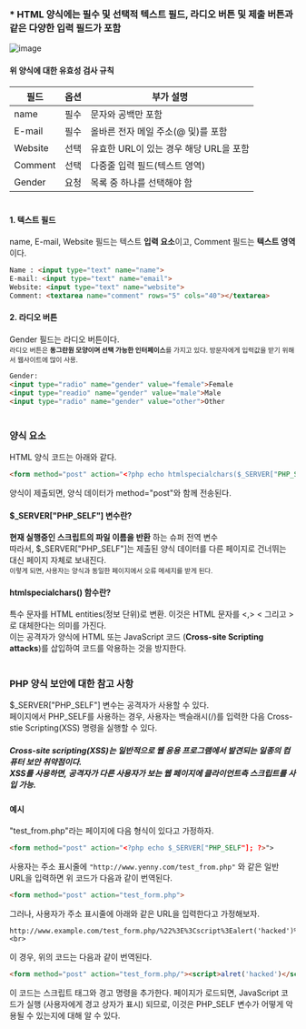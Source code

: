 ### * HTML 양식에는 필수 및 선택적 텍스트 필드, 라디오 버튼 및 제출 버튼과 같은 다양한 입력 필드가 포함 <br>
![image](https://user-images.githubusercontent.com/117110034/199274783-7c78fa7a-2d65-4e7a-878d-8b6b48a4ae6a.png) <br>

#### 위 양식에 대한 유효성 검사 규칙

|**필드**|옵션|부가 설명|
|------|---|---|
|name|필수|문자와 공백만 포함|
|E-mail|필수|올바른 전자 메일 주소(@ 및)를 포함|
|Website|선택|유효한 URL이 있는 경우 해당 URL을 포함|
|Comment|선택|다중줄 입력 필드(텍스트 영역)|
|Gender|요청|목록 중 하나를 선택해야 함|

#

#### 1. 텍스트 필드
name, E-mail, Website 필드는 텍스트 **입력 요소**이고, Comment 필드는 **텍스트 영역**이다.
```html
Name : <input type="text" name="name">
E-mail: <input type="text" name="email">
Website: <input type="text" name="website">
Comment: <textarea name="comment" rows="5" cols="40"></textarea>
```

#### 2. 라디오 버튼
Gender 필드는 라디오 버튼이다. <br> <sub>라디오 버튼은 **동그란원 모양이며 선택 가능한 인터페이스**를 가지고 있다. 방문자에게 입력값을 받기 위해서 웹사이트에 많이 사용.</sub>
```html
Gender:
<input type="radio" name="gender" value="female">Female
<input type="readio" name="gender" value="male">Male
<input type="radio" name="gender" value="other">Other
```

#

### 양식 요소
HTML 양식 코드는 아래와 같다.

```html
<form method="post" action="<?php echo htmlspecialchars($_SERVER["PHP_SELF"]); ?>
```

양식이 제출되면, 양식 데이터가 method="post"와 함께 전송된다. <br>
#### $_SERVER["PHP_SELF"] 변수란?
**현재 실행중인 스크립트의 파일 이름을 반환** 하는 슈퍼 전역 변수 <br> 따라서, $_SERVER["PHP_SELF"]는 제출된 양식 데이터를 다른 페이지로 건너뛰는 대신 페이지 자체로 보내진다. <br> <sub> 이렇게 되면, 사용자는 양식과 동일한 페이지에서 오류 메세지를 받게 된다.</sub><br>
#### htmlspecialchars() 함수란?
특수 문자를 HTML entities(정보 단위)로 변환. 이것은 HTML 문자를 <,> &lt; 그리고 &gt;로 대체한다는 의미를 가진다. <br> 이는 공격자가 양식에 HTML 또는 JavaScript 코드 (**Cross-site Scripting attacks**)를 삽입하여 코드를 악용하는 것을 방지한다.

#

### PHP 양식 보안에 대한 참고 사항
$_SERVER["PHP_SELF"] 변수는 공격자가 사용할 수 있다.<br> 페이지에서 PHP_SELF를 사용하는 경우, 사용자는 백슬래시(/)를 입력한 다음 Cross-stie Scripting(XSS) 명령을 실행할 수 있다. <br>
##### Cross-site scripting(XSS)는 일반적으로 웹 응용 프로그램에서 발견되는 일종의 컴퓨터 보안 취약점이다. <br> XSS를 사용하면, 공격자가 다른 사용자가 보는 웹 페이지에 클라이언트측 스크립트를 사입 가능. <br>
#### 예시
"test_from.php"라는 페이지에 다음 형식이 있다고 가정하자. 
```html
<form method="post" action="<?php echo $_SERVER["PHP_SELF"]; ?>">
```
사용자는 주소 표시줄에 ```"http://www.yenny.com/test_from.php"``` 와 같은 일반 URL을 입력하면 위 코드가 다음과 같이 번역된다. 
```html
<form method="post" action="test_form.php">
```
그러나, 사용자가 주소 표시줄에 아래와 같은 URL을 입력한다고 가정해보자. <br>
```
http://www.example.com/test_form.php/%22%3E%3Cscript%3Ealert('hacked')%3C/script%3E <br>
```

이 경우, 위의 코드는 다음과 같이 번역된다.
```html
<form method="post" action="test_form.php/"><script>alret('hacked')</script>
```
이 코드는 스크립트 태그와 경고 명령을 추가한다. 페이지가 로드되면, JavaScript 코드가 실행 (사용자에게 경고 상자가 표시) 되므로, 이것은 PHP_SELF 변수가 어떻게 악용될 수 있는지에 대해 알 수 있다. <br>

##### <script> 태그 안에 모든 JavaScript 코드를 추가할 수 있다. <br> 공격자는 사용자를 다른 서버의 파일로 리디렉션할 수 있으며, 해당 파일에는 전역 변수를 변경하거나, 사용자 데이터를 저장하기 위해 양식을 다른 주소로 제출할 수 있는 악성 코드가 포함 된다.
  
#
  
### $_SERVER["PHP_SELF"] 악용을 피하는 방법
htmlspecialchars() 함수를 사용하여 피할 수 있다. 
  
#### 양식 코드
```html
<form method="post" action="<?php echo htmlspecialchars($_SERVER["PHP_SELF"]); ?>">
```
  
htmlspecialchars() 함수는 특수문자를 HTML entities로 변환하기 때문에, 공격자가 PHP_SELF 변수를 악용하려고 하면, 아래와 같은 결과가 출력된다.
```html
<form method="post" action="test_form.php/&quot;&gt;&lt;script&gt;alert('hacked')&lt;/script&gt;">
``` 
이렇게 되면, 악용 시도가 실패되고, 아무런 피해가 없다.
      
#

### PHP로 양식 데이터 유효성 검사
일단, PHP의 htmlspecialchars() 함수를 통해 **모든 변수를 전달** 해야 한다. <br> htmlspecialchars() 함수를 사용할 때, 사용자가 텍스트 필등 다음을 제출하려고 한다면: <br>
```
<script>location.href('http://www.hacked.com')</script>
```

아래와 같이 HTML escapde 코드로 저장되므로 실행 되지 않는다. <br>
```
&lt;script&gt;location.href('http://www.hacked.com')&lt;/script&gt;
```

이제 코드를 페이지나 이메일에 안전하게 표시할 수 있지만, 사용자가 약식을 제출할 때 두 가지 작업이 필요하다. <br>
1. 사용자가 입력 데이터에 불필요한 문자 (공백, 탭, 줄 바꿈) 입력 제거 - PHP trim() 함수 사용 <br>
2. 사용자가 입력 데이터에 백슬래시 (\) 입력 제거 - PHP stripslashes() 함수 사용 <br>
  
#### trim() 함수와 stripslashes() 함수를 사용한 스크립트 예시
```php
<?php 
// 변수를 정의하고 빈 값으로 설정
$name = $email = $gender = $comment = $website = "";

if ($_SERVER["REQUEST_METHOD"] == "POST") {
// $_SERVER["REQUEST_METHOD"]를 사용하여 양식이 제출 되었는지 확인
// REQUEST_METHOD가 POST이면, 양식이 제출된 것이며, 유효성 검사가 필요. 제출하지 않는 경우, 검사를 건너뛰고 빈 양식을 표시.
  $name = test_input($_SERVER["name"]);
  $email = test_input($_POST["email"]);
  $website = test_input($POST["website"]);
  $comment = test_input($POST["comment"]);
  $gender = test_input($POST["gender"]);
}

function test_input($data) {
  $data = trim($data); // 불필요한 문자 제거
  $data = stripslashes($data); // 백슬래시 제거
  $data = htmlspeicalchars($data); // 특수 문자를 HTML entities(정보 단위)로 변환 (XSS 방지)
  return $data;
}
?>
```
  
                                                                           
                                                                          
